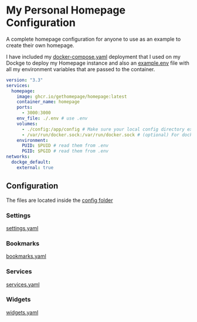 # My Personal Homepage Configuration
A complete homepage configuration for anyone to use as an example to create their own homepage.

I have included my [docker-compose.yaml](/docker/docker-compose.yaml) deployment that I used on my Dockge to deploy my Homepage instance and also an [example.env](/docker/.env) file with all my environment variables that are passed to the container. 

```yaml
version: "3.3"
services:
  homepage:
    image: ghcr.io/gethomepage/homepage:latest
    container_name: homepage
    ports:
      - 3000:3000
    env_file: ./.env # use .env
    volumes:
      - ./config:/app/config # Make sure your local config directory exists
      - /var/run/docker.sock:/var/run/docker.sock # (optional) For docker integrations, see alternative methods
    environment:
      PUID: $PUID # read them from .env
      PGID: $PGID # read them from .env
networks:
  dockge_default:
    external: true
```

## Configuration
The files are located inside the [config folder](/configuration)
### Settings
[settings.yaml](/configuration/settings.yaml)

### Bookmarks
[bookmarks.yaml](/configuration/bookmarks.yaml)

### Services
[services.yaml](/configuration/services.yaml)

### Widgets
[widgets.yaml](/configuration/widgets.yaml)